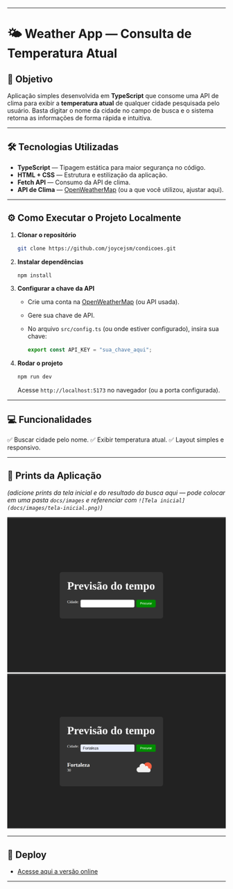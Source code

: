 

---

# 🌤️ Weather App — Consulta de Temperatura Atual

## 📌 Objetivo

Aplicação simples desenvolvida em **TypeScript** que consome uma API de clima para exibir a **temperatura atual** de qualquer cidade pesquisada pelo usuário.
Basta digitar o nome da cidade no campo de busca e o sistema retorna as informações de forma rápida e intuitiva.

---

## 🛠️ Tecnologias Utilizadas

* **TypeScript** — Tipagem estática para maior segurança no código.
* **HTML + CSS** — Estrutura e estilização da aplicação.
* **Fetch API** — Consumo da API de clima.
* **API de Clima** — [OpenWeatherMap](https://openweathermap.org/) (ou a que você utilizou, ajustar aqui).

---

## ⚙️ Como Executar o Projeto Localmente

1. **Clonar o repositório**

   ```bash
   git clone https://github.com/joycejsm/condicoes.git
   ```

2. **Instalar dependências**

   ```bash
   npm install
   ```

3. **Configurar a chave da API**

   * Crie uma conta na [OpenWeatherMap](https://openweathermap.org/) (ou API usada).
   * Gere sua chave de API.
   * No arquivo `src/config.ts` (ou onde estiver configurado), insira sua chave:

     ```ts
     export const API_KEY = "sua_chave_aqui";
     ```

4. **Rodar o projeto**

   ```bash
   npm run dev
   ```

   Acesse `http://localhost:5173` no navegador (ou a porta configurada).

---

## 💻 Funcionalidades

✅ Buscar cidade pelo nome.
✅ Exibir temperatura atual.
✅ Layout simples e responsivo.

---

## 📸 Prints da Aplicação

*(adicione prints da tela inicial e do resultado da busca aqui — pode colocar em uma pasta `docs/images` e referenciar com `![Tela inicial](docs/images/tela-inicial.png)`)*


![Tela Inicial](./tela-inicial.png)
![Resultado da Busca](./resultado-busca.png)


---

## 🚀 Deploy

* [Acesse aqui a versão online](https://joycejsm.github.io/condicoes-tempo)

---

